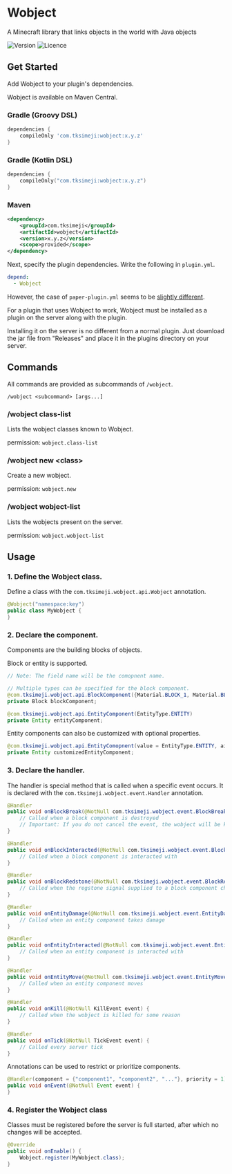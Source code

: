# Wobject

A Minecraft library that links objects in the world with Java objects

![Version](https://img.shields.io/badge/version-0.2.0-blue?style=flat-square)
![Licence](https://img.shields.io/badge/licence-MIT-red?style=flat-square)

## Get Started

Add Wobject to your plugin's dependencies.

Wobject is available on Maven Central.

### Gradle (Groovy DSL)
```groovy
dependencies {
    compileOnly 'com.tksimeji:wobject:x.y.z'
}
```

### Gradle (Kotlin DSL)
```kotlin
dependencies {
    compileOnly("com.tksimeji:wobject:x.y.z")
}
```

### Maven

```xml
<dependency>
    <groupId>com.tksimeji</groupId>
    <artifactId>wobject</artifactId>
    <version>x.y.z</version>
    <scope>provided</scope>
</dependency>
```

Next, specify the plugin dependencies.
Write the following in `plugin.yml`.

```yaml
depend:
  - Wobject
```

However, the case of `paper-plugin.yml` seems to
be [slightly different](https://docs.papermc.io/paper/dev/getting-started/paper-plugins).

For a plugin that uses Wobject to work, Wobject must be installed as a plugin on the server along with the plugin.

Installing it on the server is no different from a normal plugin.
Just download the jar file from "Releases" and place it in the plugins directory on your server.

## Commands

All commands are provided as subcommands of `/wobject`.

```
/wobject <subcommand> [args...]
```

### /wobject class-list

Lists the wobject classes known to Wobject.

permission: `wobject.class-list`

### /wobject new <class\>

Create a new wobject.

permission: `wobject.new`

### /wobject wobject-list

Lists the wobjects present on the server.

permission: `wobject.wobject-list`


## Usage

### 1. Define the Wobject class.

Define a class with the `com.tksimeji.wobject.api.Wobject` annotation.

```java
@Wobject("namespace:key")
public class MyWobject {
}
```

### 2. Declare the component.

Components are the building blocks of objects.

Block or entity is supported.

```java
// Note: The field name will be the comopnent name.

// Multiple types can be specified for the block component.
@com.tksimeji.wobject.api.BlockComponent({Material.BLOCK_1, Material.BLOCK_2})
private Block blockComponent;

@com.tksimeji.wobject.api.EntityComponent(EntityType.ENTITY)
private Entity entityComponent;
```

Entity components can also be customized with optional properties.

```java
@com.tksimeji.wobject.api.EntityComopnent(value = EntityType.ENTITY, ai = true, collidable = true, gravity = true, silent = false)
private Entity customizedEntityComponent;
```

### 3. Declare the handler.

The handler is special method that is called when a specific event occurs.
It is declared with the `com.tksimeji.wobject.event.Handler` annotation.

```java
@Handler
public void onBlockBreak(@NotNull com.tksimeji.wobject.event.BlockBreakEvent event) {
    // Called when a block component is destroyed
    // Important: If you do not cancel the event, the wobject will be killed
}

@Handler
public void onBlockInteracted(@NotNull com.tksimeji.wobject.event.BlockInteractedEvent event) {
    // Called when a block component is interacted with
}

@Handler
public void onBlockRedstone(@NotNull com.tksimeji.wobject.event.BlockRedstoneEvent event) {
    // Called when the regstone signal supplied to a block component changes
}

@Handler
public void onEntityDamage(@NotNull com.tksimeji.wobject.event.EntityDamageEvent event) {
    // Called when an entity component takes damage
}

@Handler
public void onEntityInteracted(@NotNull com.tksimeji.wobject.event.EntityInteractedEvent event) {
    // Called when an entity component is interacted with
}

@Handler
public void onEntityMove(@NotNull com.tksimeji.wobject.event.EntityMoveEvent event) {
    // Called when an entity component moves
}

@Handler
public void onKill(@NotNull KillEvent event) {
    // Called when the wobject is killed for some reason
}

@Handler
public void onTick(@NotNull TickEvent event) {
    // Called every server tick
}
```

Annotations can be used to restrict or prioritize components.

```java
@Handler(component = {"component1", "component2", "..."}, priority = 1)
public void onEvent(@NotNull Event event) {
}
```

### 4. Register the Wobject class

Classes must be registered before the server is full started, 
after which no changes will be accepted.

```java
@Override
public void onEnable() {
    Wobject.register(MyWobject.class);
}
```
